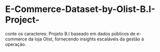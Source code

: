 # E-Commerce-Dataset-by-Olist-B.I-Project-
conte os caracteres: Projeto B.I baseado em dados públicos de e-commerce da loja Olist, fornecendo insights escaláveis da gestão à operação.
